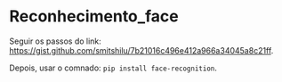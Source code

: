 # Reconhecimento_face
Seguir os passos do link: https://gist.github.com/smitshilu/7b21016c496e412a966a34045a8c21ff.

Depois, usar o comnado: `pip install face-recognition`.
